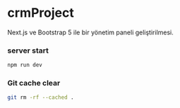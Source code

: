 # crmProject
Next.js ve Bootstrap 5 ile bir yönetim paneli geliştirilmesi.

### server start
```bash
npm run dev
```

### Git cache clear
```bash
git rm -rf --cached .
```

